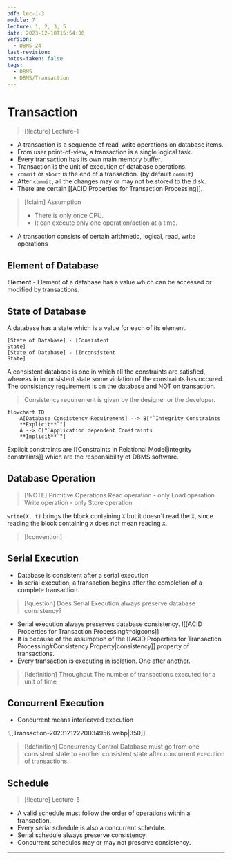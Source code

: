 ```yaml
---
pdf: lec-1-3
module: 7
lecture: 1, 2, 3, 5
date: 2023-12-10T15:54:00
version:
  - DBMS-24
last-revision: 
notes-taken: false
tags:
  - DBMS
  - DBMS/Transaction
---
```

# Transaction
> [!lecture] Lecture-1

- A transaction is a sequence of read-write operations on database items.
- From user point-of-view, a transaction is a single logical task.
- Every transaction has its own main memory buffer.
- Transaction is the unit of execution of database operations.
- `commit` or `abort` is the end of a transaction. (by default `commit`)
- After `commit`, all the changes may or may not be stored to the disk.
- There are certain [[ACID Properties for Transaction Processing]].

> [!claim] Assumption
> - There is only once CPU.
> - It can execute only one operation/action at a time.

- A transaction consists of certain arithmetic, logical, read, write operations

## Element of Database
**Element** - Element of a database has a value which can be accessed or modified by transactions.


## State of Database
A database has a state which is a value for each of its element.

```nomnoml
[State of Database] - [Consistent
State]
[State of Database] - [Inconsistent
State]
```

A consistent database is one in which all the constraints are satisfied, whereas in inconsistent state some violation of the constraints has occured.
The consistency requirement is on the database and NOT on transaction.
 
> Consistency requirement is given by the designer or the developer.

```mermaid
flowchart TD
	A[Database Consistency Requirement] --> B["`Integrity Constraints
	**Explicit**`"]
	A --> C["`Application dependent Constraints 
	**Implicit**`"]
```

Explicit constraints are [[Constraints in Relational Model|integrity constraints]] which are the responsibility of DBMS software.

## Database Operation

> [!NOTE] Primitive Operations
> Read operation - only Load operation
> Write operation - only Store operation
 
`write(X, t)` brings the block containing `X` but it doesn't read the `X`, since reading the block containing `X` does not mean reading `X`.

> [!convention] 

## Serial Execution
- Database is consistent after a serial execution
- In serial execution, a transaction begins after the completion of a complete transaction.


> [!question] 
> Does Serial Execution always preserve database consistency?

- Serial execution always preserves database consistency.
![[ACID Properties for Transaction Processing#^digcons]]
- It is because of the assumption of the [[ACID Properties for Transaction Processing#Consistency Property|consistency]] property of transactions.
- Every transaction is executing in isolation. One after another.


> [!definition] Throughput
> The number of transactions executed for a unit of time


## Concurrent Execution

- Concurrent means interleaved execution

![[Transaction-20231212220034956.webp|350]]

> [!definition] Concurrency Control
> Database must go from one consistent state to another consistent state after concurrent execution of transactions.

## Schedule
> [!lecture] Lecture-5

- A valid schedule must follow the order of operations within a transaction.
- Every serial schedule is also a concurrent schedule.
- Serial schedule always preserve consistency.
- Concurrent schedules may or may not preserve consistency.

---
